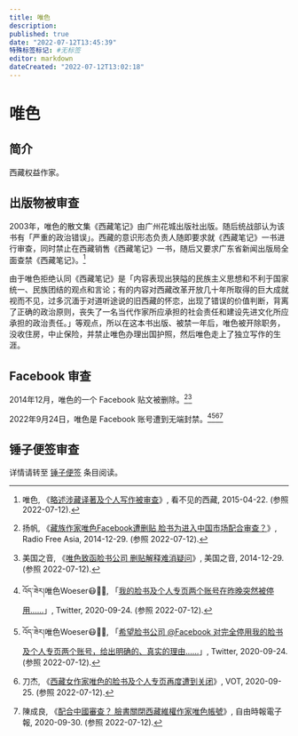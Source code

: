 ```yaml
---
title: 唯色
description:
published: true
date: "2022-07-12T13:45:39"
特殊标签标记: #无标签
editor: markdown
dateCreated: "2022-07-12T13:02:18"
---
```


# 唯色

## 简介

西藏权益作家。

## 出版物被审查

2003年，唯色的散文集《西藏笔记》由广州花城出版社出版。随后统战部认为该书有「严重的政治错误」。西藏的意识形态负责人随即要求就《西藏笔记》一书进行审查，同时禁止在西藏销售《西藏笔记》一书，随后又要求广东省新闻出版局全面查禁《西藏笔记》。[^1414]

[^1414]: 唯色, 《[略述涉藏译著及个人写作被审查](https://web.archive.org/web/20220206041414/http://woeser.middle-way.net/2015/04/blog-post_22.html)》, 看不见的西藏, 2015-04-22. (参照 2022-07-12).

由于唯色拒绝认同《西藏笔记》是「内容表现出狭隘的民族主义思想和不利于国家统一、民族团结的观点和言论；有的内容对西藏改革开放几十年所取得的巨大成就视而不见，过多沉湎于对道听途说的旧西藏的怀恋，出现了错误的价值判断，背离了正确的政治原则，丧失了一名当代作家所应承担的社会责任和建设先进文化所应承担的政治责任。」等观点，所以在这本书出版、被禁一年后，唯色被开除职务，没收住房，中止保险，并禁止唯色办理出国护照，然后唯色走上了独立写作的生涯。

## Facebook 审查

2014年12月，唯色的一个 Facebook 贴文被删除。[^4101][^2577156]

[^4101]: 扬帆, 《[藏族作家唯色Facebook遭删贴 脸书为进入中国市场配合审查？](https://web.archive.org/web/20210511173156/https://www.rfa.org/mandarin/yataibaodao/meiti/yf1-12292014101150.html)》, Radio Free Asia, 2014-12-29. (参照 2022-07-12).

[^2577156]: 美国之音, 《[唯色致函脸书公司 删贴解释难消疑问](https://web.archive.org/web/20210512055822/https://www.voachinese.com/a/facebook-deletes-post-of-woeser-20141229/2577156.html)》, 美国之音, 2014-12-29. (参照 2022-07-12).

2022年9月24日，唯色是 Facebook 账号遭到无端封禁。[^0738][^9698][^0954][^3308307]

[^0738]: འོད་ཟེར།唯色Woeser😷💙💛, 「[我的脸书及个人专页两个账号在昨晚突然被停用……](https://web.archive.org/web/20200924111239/https://twitter.com/degewa/status/1308938757685620738)」, Twitter, 2020-09-24. (参照 2022-07-12).

[^9698]: འོད་ཟེར།唯色Woeser😷💙💛, 「[希望脸书公司 @Facebook 对完全停用我的脸书及个人专页两个账号，给出明确的、真实的理由……](https://web.archive.org/web/20200924173523/https://twitter.com/degewa/status/1308950511249309698)」, Twitter, 2020-09-24. (参照 2022-07-12).

[^0954]: 刀杰, 《[西藏女作家唯色的脸书及个人专页再度遭到关闭](https://web.archive.org/web/20210512190954/https://cn.vot.org/2020/09/25/西藏女作家唯色的脸书及个人专页再度遭到关闭/)》, VOT, 2020-09-25. (参照 2022-07-12).

[^3308307]: 陳成良, 《[配合中國審查？ 臉書關閉西藏維權作家唯色帳號](https://web.archive.org/web/20201005034948/https://news.ltn.com.tw/news/world/breakingnews/3308307)》, 自由時報電子報, 2020-09-30. (参照 2022-07-12).

## 锤子便签审查

详情请转至 [锤子便签][] 条目阅读。

[锤子便签]: /software/锤子便签.md
